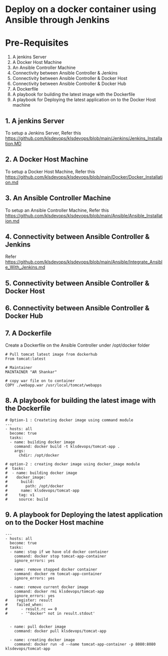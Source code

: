 # Deploy on a docker container using Ansible through Jenkins

# Pre-Requisites
1. A jenkins Server
2. A Docker Host Machine
3. An Ansible Controller Machine
4. Connectivity between Ansible Controller & Jenkins
5. Connectivity between Ansible Controller & Docker Host
6. Connectivity between Ansible Controller & Docker Hub
7. A Dockerfile
8. A playbook for building the latest image with the Dockerfile
9. A playbook for Deploying the latest application on to the Docker Host machine

## 1. A jenkins Server

To setup a Jenkins Server, Refer this https://github.com/klsdevops/klsdevops/blob/main/Jenkins/Jenkins_Installation.MD

## 2. A Docker Host Machine

To setup a Docker Host Machine, Refer this https://github.com/klsdevops/klsdevops/blob/main/Docker/Docker_Installation.md

## 3. An Ansible Controller Machine

To setup an Ansible Controller Machine, Refer this https://github.com/klsdevops/klsdevops/blob/main/Ansible/Ansible_Installation.md

## 4. Connectivity between Ansible Controller & Jenkins

Refer https://github.com/klsdevops/klsdevops/blob/main/Ansible/Integrate_Ansible_With_Jenkins.md

## 5. Connectivity between Ansible Controller & Docker Host

## 6. Connectivity between Ansible Controller & Docker Hub

## 7. A Dockerfile 

Create a Dockerfile on the Ansible Controller under /opt/docker folder

```
# Pull tomcat latest image from dockerhub 
From tomcat:latest

# Maintainer
MAINTAINER "AR Shankar" 

# copy war file on to container 
COPY ./webapp.war /usr/local/tomcat/webapps
```

## 8. A playbook for building the latest image with the Dockerfile

```
# Option-1 : Createting docker image using command module 
---
- hosts: all
  become: true
  tasks:
  - name: building docker image
    command: docker build -t klsdevops/tomcat-app .
    args:
      chdir: /opt/docker

# option-2 : creating docker image using docker_image module 
#  tasks:
#  - name: building docker image
#    docker_image:
#      build:
#        path: /opt/docker
#      name: klsdevops/tomcat-app
#     tag: v1
#     source: build
```

## 9. A playbook for Deploying the latest application on to the Docker Host machine

```
---
- hosts: all
  become: true
  tasks:
  - name: stop if we have old docker container
    command: docker stop tomcat-app-container
    ignore_errors: yes

  - name: remove stopped docker container
    command: docker rm tomcat-app-container
    ignore_errors: yes

  - name: remove current docker image
    command: docker rmi klsdevops/tomcat-app
    ignore_errors: yes
#    register: result
#    failed_when:
#      - result.rc == 0
#      - '"docker" not in result.stdout'


  - name: pull docker image
    command: docker pull klsdevops/tomcat-app

  - name: creating docker image
    command: docker run -d --name tomcat-app-container -p 8080:8080 klsdevops/tomcat-app
